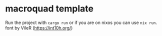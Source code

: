macroquad template
==================

Run the project with `cargo run` or if you are on nixos you can use `nix run`.
font by VileR (https://int10h.org/)
